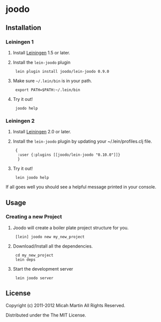 # joodo

## Installation

### Leiningen 1

1. Install [Leiningen](https://github.com/technomancy/leiningen) 1.5 or later.
2. Install the `lein-joodo` plugin

        lein plugin install joodo/lein-joodo 0.9.0

3. Make sure `~/.lein/bin` is in your path.

        export PATH=$PATH:~/.lein/bin

4. Try it out!

        joodo help


### Leiningen 2

1. Install [Leiningen](https://github.com/technomancy/leiningen) 2.0 or later.
2. Install the `lein-joodo` plugin by updating your ~/.lein/profiles.clj file.

        {
         :user {:plugins [[joodo/lein-joodo "0.10.0"]]}
         }

3. Try it out!

        lein joodo help




If all goes well you should see a helpful message printed in your console.

## Usage

### Creating a new Project

1. Joodo will create a boiler plate project structure for you.

        [lein] joodo new my_new_project

2. Download/Install all the dependencies.

        cd my_new_project
        lein deps

3. Start the development server

        lein joodo server

## License

Copyright (c) 2011-2012 Micah Martin All Rights Reserved.

Distributed under the The MIT License. 
